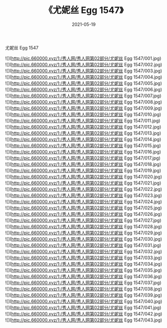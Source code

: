 ﻿---
layout: post
title:  《尤妮丝 Egg 1547》
date:   2021-05-19
img: http://pic.660000.xyz/1:/秀人网/秀人网第02部分/尤妮丝 Egg 1547/000.jpg
categories: [美女, 清纯, 唯美]
---

尤妮丝 Egg 1547

  ![](http://pic.660000.xyz/1:/秀人网/秀人网第02部分/尤妮丝 Egg 1547/001.jpg) <br> ![](http://pic.660000.xyz/1:/秀人网/秀人网第02部分/尤妮丝 Egg 1547/002.jpg) <br> ![](http://pic.660000.xyz/1:/秀人网/秀人网第02部分/尤妮丝 Egg 1547/003.jpg) <br> ![](http://pic.660000.xyz/1:/秀人网/秀人网第02部分/尤妮丝 Egg 1547/004.jpg) <br> ![](http://pic.660000.xyz/1:/秀人网/秀人网第02部分/尤妮丝 Egg 1547/005.jpg) <br> ![](http://pic.660000.xyz/1:/秀人网/秀人网第02部分/尤妮丝 Egg 1547/006.jpg) <br> ![](http://pic.660000.xyz/1:/秀人网/秀人网第02部分/尤妮丝 Egg 1547/007.jpg) <br> ![](http://pic.660000.xyz/1:/秀人网/秀人网第02部分/尤妮丝 Egg 1547/008.jpg) <br> ![](http://pic.660000.xyz/1:/秀人网/秀人网第02部分/尤妮丝 Egg 1547/009.jpg) <br> ![](http://pic.660000.xyz/1:/秀人网/秀人网第02部分/尤妮丝 Egg 1547/010.jpg) <br> ![](http://pic.660000.xyz/1:/秀人网/秀人网第02部分/尤妮丝 Egg 1547/011.jpg) <br> ![](http://pic.660000.xyz/1:/秀人网/秀人网第02部分/尤妮丝 Egg 1547/012.jpg) <br> ![](http://pic.660000.xyz/1:/秀人网/秀人网第02部分/尤妮丝 Egg 1547/013.jpg) <br> ![](http://pic.660000.xyz/1:/秀人网/秀人网第02部分/尤妮丝 Egg 1547/014.jpg) <br> ![](http://pic.660000.xyz/1:/秀人网/秀人网第02部分/尤妮丝 Egg 1547/015.jpg) <br> ![](http://pic.660000.xyz/1:/秀人网/秀人网第02部分/尤妮丝 Egg 1547/016.jpg) <br> ![](http://pic.660000.xyz/1:/秀人网/秀人网第02部分/尤妮丝 Egg 1547/017.jpg) <br> ![](http://pic.660000.xyz/1:/秀人网/秀人网第02部分/尤妮丝 Egg 1547/018.jpg) <br> ![](http://pic.660000.xyz/1:/秀人网/秀人网第02部分/尤妮丝 Egg 1547/019.jpg) <br> ![](http://pic.660000.xyz/1:/秀人网/秀人网第02部分/尤妮丝 Egg 1547/020.jpg) <br> ![](http://pic.660000.xyz/1:/秀人网/秀人网第02部分/尤妮丝 Egg 1547/021.jpg) <br> ![](http://pic.660000.xyz/1:/秀人网/秀人网第02部分/尤妮丝 Egg 1547/022.jpg) <br> ![](http://pic.660000.xyz/1:/秀人网/秀人网第02部分/尤妮丝 Egg 1547/023.jpg) <br> ![](http://pic.660000.xyz/1:/秀人网/秀人网第02部分/尤妮丝 Egg 1547/024.jpg) <br> ![](http://pic.660000.xyz/1:/秀人网/秀人网第02部分/尤妮丝 Egg 1547/025.jpg) <br> ![](http://pic.660000.xyz/1:/秀人网/秀人网第02部分/尤妮丝 Egg 1547/026.jpg) <br> ![](http://pic.660000.xyz/1:/秀人网/秀人网第02部分/尤妮丝 Egg 1547/027.jpg) <br> ![](http://pic.660000.xyz/1:/秀人网/秀人网第02部分/尤妮丝 Egg 1547/028.jpg) <br> ![](http://pic.660000.xyz/1:/秀人网/秀人网第02部分/尤妮丝 Egg 1547/029.jpg) <br> ![](http://pic.660000.xyz/1:/秀人网/秀人网第02部分/尤妮丝 Egg 1547/030.jpg) <br> ![](http://pic.660000.xyz/1:/秀人网/秀人网第02部分/尤妮丝 Egg 1547/031.jpg) <br> ![](http://pic.660000.xyz/1:/秀人网/秀人网第02部分/尤妮丝 Egg 1547/032.jpg) <br> ![](http://pic.660000.xyz/1:/秀人网/秀人网第02部分/尤妮丝 Egg 1547/033.jpg) <br> ![](http://pic.660000.xyz/1:/秀人网/秀人网第02部分/尤妮丝 Egg 1547/034.jpg) <br> ![](http://pic.660000.xyz/1:/秀人网/秀人网第02部分/尤妮丝 Egg 1547/035.jpg) <br> ![](http://pic.660000.xyz/1:/秀人网/秀人网第02部分/尤妮丝 Egg 1547/036.jpg) <br> ![](http://pic.660000.xyz/1:/秀人网/秀人网第02部分/尤妮丝 Egg 1547/037.jpg) <br> ![](http://pic.660000.xyz/1:/秀人网/秀人网第02部分/尤妮丝 Egg 1547/038.jpg) <br> ![](http://pic.660000.xyz/1:/秀人网/秀人网第02部分/尤妮丝 Egg 1547/039.jpg) <br> ![](http://pic.660000.xyz/1:/秀人网/秀人网第02部分/尤妮丝 Egg 1547/040.jpg) <br> ![](http://pic.660000.xyz/1:/秀人网/秀人网第02部分/尤妮丝 Egg 1547/041.jpg) <br> ![](http://pic.660000.xyz/1:/秀人网/秀人网第02部分/尤妮丝 Egg 1547/042.jpg) <br> ![](http://pic.660000.xyz/1:/秀人网/秀人网第02部分/尤妮丝 Egg 1547/043.jpg) <br>